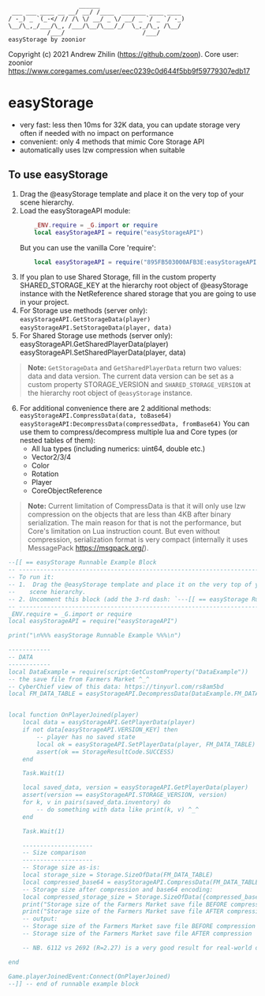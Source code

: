                         ______
     ___ ___ ____ __ __/ __/ /____  _______ ____ ____
    / -_) _ `(_-</ // /\ \/ __/ _ \/ __/ _ `/ _ `/ -_)
    \__/\_,_/___/\_, /___/\__/\___/_/  \_,_/\_, /\__/
               /___/                      /___/
    easyStorage by zoonior


Copyright (c) 2021 Andrew Zhilin (https://github.com/zoon).
Core user: zoonior https://www.coregames.com/user/eec0239c0d644f5bb9f59779307edb17

# easyStorage
* very fast: less then 10ms for 32K data, you can update storage very often if needed with no impact on performance
* convenient: only 4 methods that mimic Core Storage API
* automatically uses lzw compression when suitable

## To use easyStorage
1.  Drag the @easyStorage template and place it on the very top of your
    scene hierarchy.
2.  Load the easyStorageAPI module:
    ```lua
        _ENV.require = _G.import or require
        local easyStorageAPI = require("easyStorageAPI")
    ```
    But you can use the vanilla Core 'require':
    ```lua
        local easyStorageAPI = require("895FB503000AFB3E:easyStorageAPI")
    ```
3.  If you plan to use Shared Storage, fill in the custom property SHARED_STORAGE_KEY
    at the hierarchy root object of @easyStorage instance
    with the NetReference shared storage that you are going to use in your project.
4.  For Storage use methods (server only):
    `easyStorageAPI.GetStorageData(player)`
    `easyStorageAPI.SetStorageData(player, data)`
5.  For Shared Storage use methods (server only):
    easyStorageAPI.GetSharedPlayerData(player)
    easyStorageAPI.SetSharedPlayerData(player, data)

> **Note:** `GetStorageData` and `GetSharedPlayerData` return two values: data
and data version. The current data version can be set as a custom property
STORAGE_VERSION and `SHARED_STORAGE_VERSION` at the hierarchy root object of
`@easyStorage` instance.

6.  For additional convenience there are 2 additional methods:
    `easyStorageAPI.CompressData(data, toBase64)`
    `easyStorageAPI:DecompressData(compressedData, fromBase64)`
    You can use them to compress/decompress multiple lua and Core types (or nested tables of them):
    * All lua types (including numerics: uint64, double etc.)
    * Vector2/3/4
    * Color
    * Rotation
    * Player
    * CoreObjectReference
> **Note:** Current limitation of CompressData is that it will only use lzw
compression on the objects that are less than 4KB after binary serialization.
The main reason for that is not the performance, but Core's limitation on Lua
instruction count. But even without compression, serialization format is very
compact (internally it uses MessagePack https://msgpack.org/).

```lua
--[[ == easyStorage Runnable Example Block
-- ------------------------------------------------------------------------------------------------
-- To run it:
-- 1.  Drag the @easyStorage template and place it on the very top of your
--    scene hierarchy.
-- 2. Uncomment this block (add the 3-rd dash: `---[[ == easyStorage Runnable ...)`.
-- ------------------------------------------------------------------------------------------------
_ENV.require = _G.import or require
local easyStorageAPI = require("easyStorageAPI")

print("\n%%% easyStorage Runnable Example %%%\n")

------------
-- DATA
------------
local DataExample = require(script:GetCustomProperty("DataExample"))
-- the save file from Farmers Market ^_^
-- CyberChief view of this data: https://tinyurl.com/rs8am5bd
local FM_DATA_TABLE = easyStorageAPI.DecompressData(DataExample.FM_DATA, true)


local function OnPlayerJoined(player)
    local data = easyStorageAPI.GetPlayerData(player)
    if not data[easyStorageAPI.VERSION_KEY] then
        -- player has no saved state
        local ok = easyStorageAPI.SetPlayerData(player, FM_DATA_TABLE)
        assert(ok == StorageResultCode.SUCCESS)
    end

    Task.Wait(1)

    local saved_data, version = easyStorageAPI.GetPlayerData(player)
    assert(version == easyStorageAPI.STORAGE_VERSION, version)
    for k, v in pairs(saved_data.inventory) do
        -- do something with data like print(k, v) ^_^
    end

    Task.Wait(1)

    --------------------
    -- Size comparison
    --------------------
    -- Storage size as-is:
    local storage_size = Storage.SizeOfData(FM_DATA_TABLE)
    local compressed_base64 = easyStorageAPI.CompressData(FM_DATA_TABLE, true)
    -- Storage size after compression and base64 encoding:
    local compressed_storage_size = Storage.SizeOfData({compressed_base64})
    print("Storage size of the Farmers Market save file BEFORE compression:", storage_size)
    print("Storage size of the Farmers Market save file AFTER compression:", compressed_storage_size)
    -- output:
    -- Storage size of the Farmers Market save file BEFORE compression	6112
    -- Storage size of the Farmers Market save file AFTER compression	2692

    -- NB. 6112 vs 2692 (R=2.27) is a very good result for real-world data

end

Game.playerJoinedEvent:Connect(OnPlayerJoined)
--]] -- end of runnable example block
```